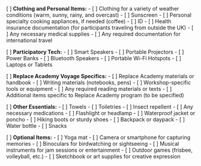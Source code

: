 [ ] **Clothing and Personal Items:**
    - [ ] Clothing for a variety of weather conditions (warm, sunny, rainy, and overcast)
    - [ ] Sunscreen
    - [ ] Personal specialty cooking appliances, if needed (coffee)
    - [ ] ID
    - [ ] Health insurance documentation (for participants traveling from outside the UK)
    - [ ] Any necessary medical supplies
    - [ ] Any required documentation for international travel

[ ] **Participatory Tech:**
    - [ ] Smart Speakers
    - [ ] Portable Projectors
    - [ ] Power Banks
    - [ ] Bluetooth Speakers
    - [ ] Portable Wi-Fi Hotspots
    - [ ] Laptops or Tablets

[ ] **Replace Academy Voyage Specifics:**
    - [ ] Replace Academy materials or handbook
    - [ ] Writing materials (notebooks, pens)
    - [ ] Workshop-specific tools or equipment
    - [ ] Any required reading materials or texts
    - [ ] Additional items specific to Replace Academy program (to be specified)

[ ] **Other Essentials:**
    - [ ] Towels
    - [ ] Toiletries
    - [ ] Insect repellent
    - [ ] Any necessary medications
    - [ ] Flashlight or headlamp
    - [ ] Waterproof jacket or poncho
    - [ ] Hiking boots or sturdy shoes
    - [ ] Backpack or daypack
    - [ ] Water bottle
    - [ ] Snacks

[ ] **Optional Items:**
    - [ ] Yoga mat
    - [ ] Camera or smartphone for capturing memories
    - [ ] Binoculars for birdwatching or sightseeing
    - [ ] Musical instruments for jam sessions or entertainment
    - [ ] Outdoor games (frisbee, volleyball, etc.)
    - [ ] Sketchbook or art supplies for creative expression

